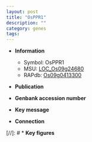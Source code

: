 ```yaml
---
layout: post
title: "OsPPR1"
description: ""
category: genes
tags: 
---
```


* **Information**  
    + Symbol: OsPPR1  
    + MSU: [LOC_Os09g24680](http://rice.uga.edu/cgi-bin/ORF_infopage.cgi?orf=LOC_Os09g24680)  
    + RAPdb: [Os09g0413300](http://rapdb.dna.affrc.go.jp/viewer/gbrowse_details/irgsp1?name=Os09g0413300)  

* **Publication**  

* **Genbank accession number**  

* **Key message**  

* **Connection**  

[//]: # * **Key figures**  


